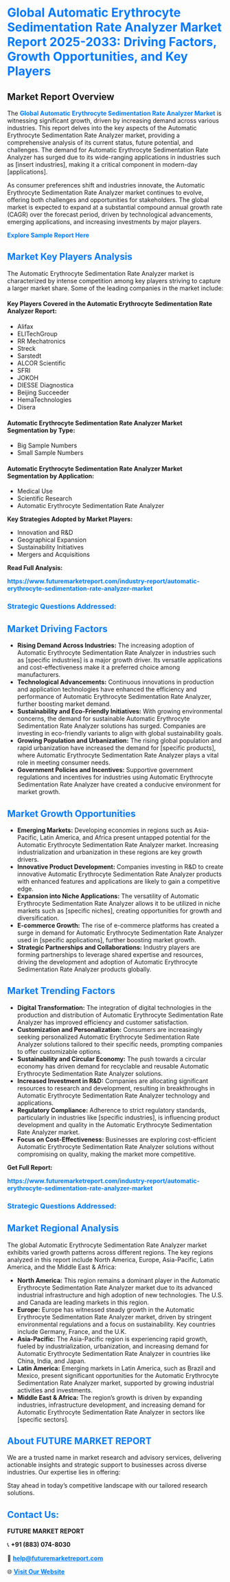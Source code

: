 <h1 style="color: #007BFF;">Global Automatic Erythrocyte Sedimentation Rate Analyzer Market Report 2025-2033: Driving Factors, Growth Opportunities, and Key Players</h1>

<section id="overview">
<h2>Market Report Overview</h2>
<p>The <a href="https://www.futuremarketreport.com/industry-report/automatic-erythrocyte-sedimentation-rate-analyzer-market" style="color: #007BFF; text-decoration: none;"><strong>Global Automatic Erythrocyte Sedimentation Rate Analyzer Market</strong></a> is witnessing significant growth, driven by increasing demand across various industries. This report delves into the key aspects of the Automatic Erythrocyte Sedimentation Rate Analyzer market, providing a comprehensive analysis of its current status, future potential, and challenges. The demand for Automatic Erythrocyte Sedimentation Rate Analyzer has surged due to its wide-ranging applications in industries such as [insert industries], making it a critical component in modern-day [applications].</p>
<p>As consumer preferences shift and industries innovate, the Automatic Erythrocyte Sedimentation Rate Analyzer market continues to evolve, offering both challenges and opportunities for stakeholders. The global market is expected to expand at a substantial compound annual growth rate (CAGR) over the forecast period, driven by technological advancements, emerging applications, and increasing investments by major players.</p>
</section>

<section id="overview">
<p><a href="https://www.futuremarketreport.com/request-sample/reportId=122055" style="color: #007BFF; text-decoration: none;"><strong>Explore Sample Report Here</strong></a></p>
</section>

<section id="key-players">
<h2 style="color: #007BFF;">Market Key Players Analysis</h2>
<p>The Automatic Erythrocyte Sedimentation Rate Analyzer market is characterized by intense competition among key players striving to capture a larger market share. Some of the leading companies in the market include:</p>
<h4>Key Players Covered in the Automatic Erythrocyte Sedimentation Rate Analyzer Report:</h4>
<ul><li>Alifax</li><li>ELITechGroup</li><li>RR Mechatronics</li><li>Streck</li><li>Sarstedt</li><li>ALCOR Scientific</li><li>SFRI</li><li>JOKOH</li><li>DIESSE Diagnostica</li><li>Beijing Succeeder</li><li>HemaTechnologies</li><li>Disera</li></ul>
<h4>Automatic Erythrocyte Sedimentation Rate Analyzer Market Segmentation by Type:</h4>
<ul><li>Big Sample Numbers</li><li>Small Sample Numbers</li></ul>

<h4>Automatic Erythrocyte Sedimentation Rate Analyzer Market Segmentation by Application:</h4>
<ul><li>Medical Use</li><li>Scientific Research</li><li>Automatic Erythrocyte Sedimentation Rate Analyzer</li></ul>
<p><strong>Key Strategies Adopted by Market Players:</strong></p>
<ul>
<li>Innovation and R&D</li>
<li>Geographical Expansion</li>
<li>Sustainability Initiatives</li>
<li>Mergers and Acquisitions</li>
</ul>
</section>

<section>
<p><strong>Read Full Analysis: </strong></p><a href="https://www.futuremarketreport.com/industry-report/automatic-erythrocyte-sedimentation-rate-analyzer-market" style="color: #007BFF; text-decoration: none;"><strong>https://www.futuremarketreport.com/industry-report/automatic-erythrocyte-sedimentation-rate-analyzer-market</strong></a>
<h3 style="color: #007BFF;">Strategic Questions Addressed:</h3>
</section>

<section id="driving-factors">
<h2 style="color: #007BFF;">Market Driving Factors</h2>
<ul>
<li><strong>Rising Demand Across Industries:</strong> The increasing adoption of Automatic Erythrocyte Sedimentation Rate Analyzer in industries such as [specific industries] is a major growth driver. Its versatile applications and cost-effectiveness make it a preferred choice among manufacturers.</li>
<li><strong>Technological Advancements:</strong> Continuous innovations in production and application technologies have enhanced the efficiency and performance of Automatic Erythrocyte Sedimentation Rate Analyzer, further boosting market demand.</li>
<li><strong>Sustainability and Eco-Friendly Initiatives:</strong> With growing environmental concerns, the demand for sustainable Automatic Erythrocyte Sedimentation Rate Analyzer solutions has surged. Companies are investing in eco-friendly variants to align with global sustainability goals.</li>
<li><strong>Growing Population and Urbanization:</strong> The rising global population and rapid urbanization have increased the demand for [specific products], where Automatic Erythrocyte Sedimentation Rate Analyzer plays a vital role in meeting consumer needs.</li>
<li><strong>Government Policies and Incentives:</strong> Supportive government regulations and incentives for industries using Automatic Erythrocyte Sedimentation Rate Analyzer have created a conducive environment for market growth.</li>
</ul>
</section>

<section id="growth-opportunities">
<h2 style="color: #007BFF;">Market Growth Opportunities</h2>
<ul>
<li><strong>Emerging Markets:</strong> Developing economies in regions such as Asia-Pacific, Latin America, and Africa present untapped potential for the Automatic Erythrocyte Sedimentation Rate Analyzer market. Increasing industrialization and urbanization in these regions are key growth drivers.</li>
<li><strong>Innovative Product Development:</strong> Companies investing in R&D to create innovative Automatic Erythrocyte Sedimentation Rate Analyzer products with enhanced features and applications are likely to gain a competitive edge.</li>
<li><strong>Expansion into Niche Applications:</strong> The versatility of Automatic Erythrocyte Sedimentation Rate Analyzer allows it to be utilized in niche markets such as [specific niches], creating opportunities for growth and diversification.</li>
<li><strong>E-commerce Growth:</strong> The rise of e-commerce platforms has created a surge in demand for Automatic Erythrocyte Sedimentation Rate Analyzer used in [specific applications], further boosting market growth.</li>
<li><strong>Strategic Partnerships and Collaborations:</strong> Industry players are forming partnerships to leverage shared expertise and resources, driving the development and adoption of Automatic Erythrocyte Sedimentation Rate Analyzer products globally.</li>
</ul>
</section>

<section id="trending-factors">
<h2 style="color: #007BFF;">Market Trending Factors</h2>
<ul>
<li><strong>Digital Transformation:</strong> The integration of digital technologies in the production and distribution of Automatic Erythrocyte Sedimentation Rate Analyzer has improved efficiency and customer satisfaction.</li>
<li><strong>Customization and Personalization:</strong> Consumers are increasingly seeking personalized Automatic Erythrocyte Sedimentation Rate Analyzer solutions tailored to their specific needs, prompting companies to offer customizable options.</li>
<li><strong>Sustainability and Circular Economy:</strong> The push towards a circular economy has driven demand for recyclable and reusable Automatic Erythrocyte Sedimentation Rate Analyzer solutions.</li>
<li><strong>Increased Investment in R&D:</strong> Companies are allocating significant resources to research and development, resulting in breakthroughs in Automatic Erythrocyte Sedimentation Rate Analyzer technology and applications.</li>
<li><strong>Regulatory Compliance:</strong> Adherence to strict regulatory standards, particularly in industries like [specific industries], is influencing product development and quality in the Automatic Erythrocyte Sedimentation Rate Analyzer market.</li>
<li><strong>Focus on Cost-Effectiveness:</strong> Businesses are exploring cost-efficient Automatic Erythrocyte Sedimentation Rate Analyzer solutions without compromising on quality, making the market more competitive.</li>
</ul>
</section>

<section>
<p><strong>Get Full Report: </strong></p><a href="https://www.futuremarketreport.com/industry-report/automatic-erythrocyte-sedimentation-rate-analyzer-market" style="color: #007BFF; text-decoration: none;"><strong>https://www.futuremarketreport.com/industry-report/automatic-erythrocyte-sedimentation-rate-analyzer-market</strong></a>
<h3 style="color: #007BFF;">Strategic Questions Addressed:</h3>
</section>


<section id="regional-analysis">
<h2 style="color: #007BFF;">Market Regional Analysis</h2>
<p>The global Automatic Erythrocyte Sedimentation Rate Analyzer market exhibits varied growth patterns across different regions. The key regions analyzed in this report include North America, Europe, Asia-Pacific, Latin America, and the Middle East & Africa:</p>
<ul>
<li><strong>North America:</strong> This region remains a dominant player in the Automatic Erythrocyte Sedimentation Rate Analyzer market due to its advanced industrial infrastructure and high adoption of new technologies. The U.S. and Canada are leading markets in this region.</li>
<li><strong>Europe:</strong> Europe has witnessed steady growth in the Automatic Erythrocyte Sedimentation Rate Analyzer market, driven by stringent environmental regulations and a focus on sustainability. Key countries include Germany, France, and the U.K.</li>
<li><strong>Asia-Pacific:</strong> The Asia-Pacific region is experiencing rapid growth, fueled by industrialization, urbanization, and increasing demand for Automatic Erythrocyte Sedimentation Rate Analyzer in countries like China, India, and Japan.</li>
<li><strong>Latin America:</strong> Emerging markets in Latin America, such as Brazil and Mexico, present significant opportunities for the Automatic Erythrocyte Sedimentation Rate Analyzer market, supported by growing industrial activities and investments.</li>
<li><strong>Middle East & Africa:</strong> The region’s growth is driven by expanding industries, infrastructure development, and increasing demand for Automatic Erythrocyte Sedimentation Rate Analyzer in sectors like [specific sectors].</li>
</ul>
</section>

<footer>
<h2 style="color: #007BFF;">About FUTURE MARKET REPORT</h2>
<p>We are a trusted name in market research and advisory services, delivering actionable insights and strategic support to businesses across diverse industries. Our expertise lies in offering:</p>

<p>Stay ahead in today’s competitive landscape with our tailored research solutions.</p>

<h2 style="color: #007BFF;">Contact Us:</h2>
<p><strong>FUTURE MARKET REPORT</strong></p>
<p>📞 <strong>+91 (883) 074-8030</strong></p>
<p>📧 <strong><a href="mailto:help@futuremarketreport.com" style="color: #007BFF;">help@futuremarketreport.com</a></strong></p>
<p>🌐 <strong><a href="https://www.futuremarketreport.com/" style="color: #007BFF;">Visit Our Website</a></strong></p>
</footer>